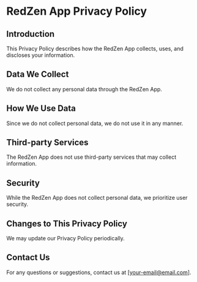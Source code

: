 # RedZen App Privacy Policy

## Introduction
This Privacy Policy describes how the RedZen App collects, uses, and discloses your information.

## Data We Collect
We do not collect any personal data through the RedZen App.

## How We Use Data
Since we do not collect personal data, we do not use it in any manner.

## Third-party Services
The RedZen App does not use third-party services that may collect information.

## Security
While the RedZen App does not collect personal data, we prioritize user security.

## Changes to This Privacy Policy
We may update our Privacy Policy periodically.

## Contact Us
For any questions or suggestions, contact us at [your-email@email.com].
